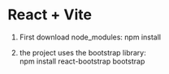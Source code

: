 # React + Vite

1. First download node_modules:
   npm install

3. the project uses the bootstrap library:  
   npm install react-bootstrap bootstrap
